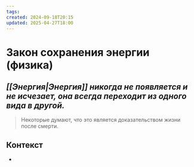 ```yaml
---
tags: 
created: 2024-09-18T20:15
updated: 2025-04-27T18:00
---
```

# Закон сохранения энергии (физика)

## ***[[Энергия|Энергия]] никогда не появляется и не исчезает, она всегда переходит из одного вида в другой.***

>Некоторые думают, что это является доказательством жизни после смерти.



## Контекст
- 

